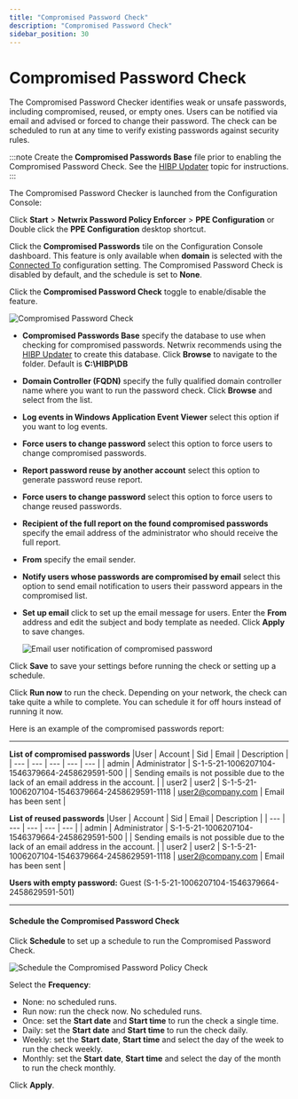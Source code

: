```yaml
---
title: "Compromised Password Check"
description: "Compromised Password Check"
sidebar_position: 30
---
```


# Compromised Password Check

The Compromised Password Checker identifies weak or unsafe passwords, including compromised, reused, 
or empty ones. Users can be notified via email and advised or forced to change their password. 
The check can be scheduled to run at any time to verify existing passwords against security rules.

:::note
Create the **Compromised Passwords Base** file prior to enabling the Compromised Password
Check. See the [HIBP Updater](/docs/passwordpolicyenforcer/11.1/installation/hibpupdater.md) topic for instructions.
:::


The Compromised Password Checker is launched from the Configuration Console:

Click **Start** > **Netwrix Password Policy Enforcer** > **PPE Configuration**
or
Double click the **PPE Configuration** desktop shortcut.

Click the **Compromised Passwords** tile on the Configuration Console dashboard. This feature is
only available when **domain** is selected with the [Connected To](configconsole.md#connected-to)
configuration setting. The Compromised Password Check is disabled by default, and the schedule is
set to **None**.

Click the **Compromised Password Check** toggle to enable/disable the feature.

![Compromised Password Check](/images/passwordpolicyenforcer/11.1/administration/compromisedpasswords.webp)

- **Compromised Passwords Base** specify the database to use when checking for compromised
  passwords. Netwrix recommends using the [HIBP Updater](/docs/passwordpolicyenforcer/11.1/installation/hibpupdater.md) to create this database.
  Click **Browse** to navigate to the folder. Default is **C:\HIBP\DB**
- **Domain Controller (FQDN)** specify the fully qualified domain controller name where you want to
  run the password check. Click **Browse** and select from the list.
- **Log events in Windows Application Event Viewer** select this option if you want to log events.
- **Force users to change password** select this option to force users to change compromised
  passwords.
- **Report password reuse by another account** select this option to generate password reuse report.
- **Force users to change password** select this option to force users to change reused
  passwords.
- **Recipient of the full report on the found compromised passwords** specify the email address of
  the administrator who should receive the full report.
- **From** specify the email sender.
- **Notify users whose passwords are compromised by email** select this option to send email
  notification to users their password appears in the compromised list.
- **Set up email** click to set up the email message for users. Enter the **From** address and edit
  the subject and body template as needed. Click **Apply** to save changes.

    ![Email user notification of compromised password](/images/passwordpolicyenforcer/11.1/administration/emailusernotification.webp)

Click **Save** to save your settings before running the check or setting up a schedule.

Click **Run now** to run the check. Depending on your network, the check can take quite a while to
complete. You can schedule it for off hours instead of running it now.

Here is an example of the compromised passwords report:

---
**List of compromised passwords**
|User  |  Account | Sid | Email | Description |
| --- | --- | --- | --- | --- |
| admin    | Administrator | S-1-5-21-1006207104-1546379664-2458629591-500  |      | Sending emails is not possible due to the lack of an email address in the account. |
| user2   | user2  | S-1-5-21-1006207104-1546379664-2458629591-1118 | user2@company.com | Email has been sent  |


**List of reused passwords**
|User  |  Account | Sid | Email | Description |
| --- | --- | --- | --- | --- |
| admin    | Administrator | S-1-5-21-1006207104-1546379664-2458629591-500  |      | Sending emails is not possible due to the lack of an email address in the account. |
| user2   | user2  | S-1-5-21-1006207104-1546379664-2458629591-1118 | user2@company.com | Email has been sent  |

**Users with empty password:**
Guest (S-1-5-21-1006207104-1546379664-2458629591-501)

---

#### Schedule the Compromised Password Check

Click **Schedule** to set up a schedule to run the Compromised Password Check.

![Schedule the Compromised Password Policy Check](/images/passwordpolicyenforcer/11.1/administration/compromisedpasswordsschedule.webp)

Select the **Frequency**:

- None: no scheduled runs.
- Run now: run the check now. No scheduled runs.
- Once: set the **Start date** and **Start time** to run the check a single time.
- Daily: set the **Start date** and **Start time** to run the check daily.
- Weekly: set the **Start date**, **Start time** and select the day of the week to run the check
  weekly.
- Monthly: set the **Start date**, **Start time** and select the day of the month to run the check
  monthly.

Click **Apply**.

